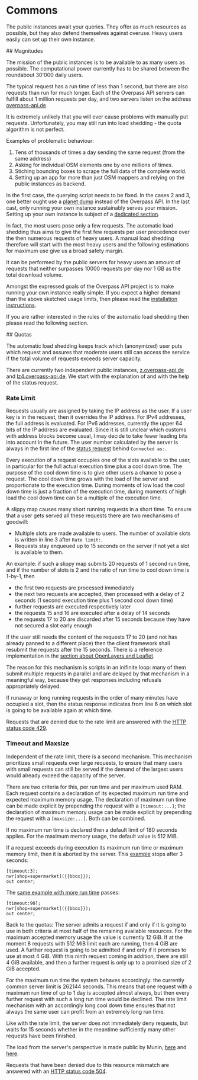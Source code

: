 Commons
=======

The public instances await your queries.
They offer as much resources as possible,
but they also defend themselves against overuse.
Heavy users easily can set up their own instance.

<a name="magnitudes"/>
## Magnitudes

The mission of the public instances
is to be available to as many users as possible.
The computational power currently has to be shared between the roundabout 30'000 daily users.

The typical request has a run time of less than 1 second,
but there are also requests than run for much longer.
Each of the Overpass API servers can fulfill about 1 million requests per day,
and two servers listen on the address [overpass-api.de](https://wiki.openstreetmap.org/wiki/Overpass_API#Public_Overpass_API_instances).

It is extremely unlikely that you will ever cause problems with manually put requests.
Unfortunately, you may still run into load shedding - the quota algorithm is not perfect.

Examples of problematic behaviour:

1. Tens of thousands of times a day sending the same request (from the same address)
2. Asking for individual OSM elements one by one millions of times.
3. Stiching bounding boxes to scrape the full data of the complete world.
4. Setting up an app for more than just OSM mappers
   and relying on the public instances as backend.

In the first case, the querying script needs to be fixed.
In the cases 2 and 3, one better ought use a [planet dump](https://wiki.openstreetmap.org/wiki/Planet.osm) instead of the Overpass API.
In the last cast, only running your own instance sustainably serves your mission.
Setting up your own instance is subject of a [dedicated section](../more_info/setup.md).

In fact, the most users pose only a few requests.
The automatic load shedding thus aims
to give the first few requests per user precedence over the then numerous requests of heavy users.
A manual load shedding therefore will start with the most heavy users
and the following estimations for maximum use give us a broad safety margin.

It can be performed by the public servers for heavy users an amount of requests
that neither surpasses 10000 requests per day nor 1 GB as the total download volume.

Amongst the expressed goals of the Overpass API project is to make running your own instance really simple.
If you expect a higher demand than the above sketched usage limits,
then please read the [installation instructions](../more_info/setup.md).

If you are rather interested in the rules of the automatic load shedding
then please read the following section.

<a name="quotas"/>
## Quotas

The automatic load shedding keeps track which (anonymized) user puts which request
and assures that moderate users still can access the service
if the total volume of requests exceeds server capacity.

There are currently two independent public instances,
[z.overpass-api.de](https://z.overpass-api.de/api/status) and [lz4.overpass-api.de](https://lz4.overpass-api.de/api/status).
We start with the explanation of and with the help of the status request.

### Rate Limit

Requests usually are assigned by taking the IP address as the user.
If a user key is in the request, then it overrides the IP address.
For IPv4 addresses, the full address is evaluated.
For IPv6 addresses, currently the upper 64 bits of the IP address are evaluated.
Since it is still unclear which customs with address blocks become usual,
I may decide to take fewer leading bits into account in the future.
The user number calculated by the server is always in the first line of the [status request](https://overpass-api.de/api/status) behind ``Connected as:``.

Every execution of a request occupies one of the slots available to the user,
in particular for the full actual execution time plus a cool down time.
The purpose of the cool down time is
to give other users a chance to pose a request.
The cool down time grows with the load of the server and proportionate to the execution time.
During moments of low load the cool down time is just a fraction of the execution time,
during moments of high load the cool down time can be a multiple of the execution time.

A slippy map causes many short running requests in a short time.
To ensure that a user gets served all these requests
there are two mechanisms of goodwill:

* Multiple slots are made available to users.
  The number of available slots is written in line 3 after ``Rate limit:``.
* Requests stay enqueued up to 15 seconds on the server
  if not yet a slot is available to them.

An example: if such a slippy map submits 20 requests of 1 second run time,
and if the number of slots is 2 and the ratio of run time to cool down time is 1-by-1,
then

* the first two requests are processed immediately
* the next two requests are accepted,
  then processed with a delay of 2 seconds (1 second execution time plus 1 second cool down time)
* further requests are executed respectively later
* the requests 15 and 16 are executed after a delay of 14 seconds
* the requests 17 to 20 are discarded after 15 seconds
  because they have not secured a slot early enough

If the user still needs the content of the requests 17 to 20
(and not has already panned to a different place)
then the client framework shall resubmit the requests after the 15 seconds.
There is a reference implementation in the [section about OpenLayers and Leaflet](../targets/index.md).

The reason for this mechanism is scripts in an inifinite loop:
many of them submit multiple requests in parallel and are delayed by that mechanism in a meaningful way,
because they get responses including refusals appropriately delayed.

If runaway or long running requests in the order of many minutes have occupied a slot,
then the status response indicates from line 6 on
which slot is going to be available again at which time.

Requests that are denied due to the rate limit are answered with the [HTTP status code 429](https://tools.ietf.org/html/rfc6585#section-4).

### Timeout and Maxsize

Independent of the rate limit, there is a second mechanism.
This mechanism prioritizes small requests over large requests,
to ensure that many users with small requests can still be served
if the demand of the largest users would already exceed the capacity of the server.

There are two criteria for this, per run time and per maximum used RAM.
Each request contains a declaration of its expected maximum run time and expected maximum memory usage.
The declaration of maximum run time can be made explicit by prepending the request with a ``[timeout:...]``;
the declaration of maximum memory usage can be made explicit by prepending the request with a ``[maxsize:...]``.
Both can be combined.

If no maximum run time is declared then a default limit of 180 seconds applies.
For the maximum memory usage, the default value is 512 MiB.

If a request exceeds during execution its maximum run time or maximum memory limit,
then it is aborted by the server.
This [example](https://overpass-turbo.eu/?lat=51.4775&lon=0.0&zoom=10&Q=%5Btimeout%3A3%5D%3B%0Anwr%5Bshop%3Dsupermarket%5D%28%7B%7Bbbox%7D%7D%29%3B%0Aout%20center%3B) stops after 3 seconds:

    [timeout:3];
    nwr[shop=supermarket]({{bbox}});
    out center;

The [same example with more run time](https://overpass-turbo.eu/?lat=51.4775&lon=0.0&zoom=10&Q=%5Btimeout%3A90%5D%3B%0Anwr%5Bshop%3Dsupermarket%5D%28%7B%7Bbbox%7D%7D%29%3B%0Aout%20center%3B) passes:

    [timeout:90];
    nwr[shop=supermarket]({{bbox}});
    out center;

Back to the quotas:
The server admits a request if and only if
it is going to use in both criteria at most half of the remaining available resources.
For the maximum accepted memory usage the value is currently 12 GiB.
If at the moment 8 requests with 512 MiB limit each are running,
then 4 GiB are used.
A further request is going to be admitted if and only if
it promises to use at most 4 GiB.
With this ninth request coming in addition,
there are still 4 GiB available,
and then a further request is only up to a promised size of 2 GiB accepted.

For the maximum run time the system behaves accordingly:
the currently common server limit is 262144 seconds.
This means that one request with a maximum run time of up to 1 day is accepted almost always,
but then every further request with such a long run time would be declined.
The rate limit mechanism with an accordingly long cool down time ensures
that not always the same user can profit from an extremely long run time.

Like with the rate limit, the server does not immediately deny requests,
but waits for 15 seconds
whether in the meantime sufficiently many other requests have been finished.

The load from the server's perspective is made public by Munin,
[here](https://z.overpass-api.de/munin/localdomain/localhost.localdomain/index.html#other) and [here](https://lz4.overpass-api.de/munin/localdomain/localhost.localdomain/index.html#other).

Requests that have been denied due to this resource mismatch are answered with an [HTTP status code 504](https://tools.ietf.org/html/rfc7231#section-6.6.5).
